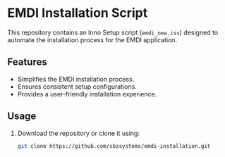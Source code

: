 # EMDI Installation Script

This repository contains an Inno Setup script (`emdi_new.iss`) designed to automate the installation process for the EMDI application.

## Features

- Simplifies the EMDI installation process.
- Ensures consistent setup configurations.
- Provides a user-friendly installation experience.

## Usage

1. Download the repository or clone it using:
   ```bash
   git clone https://github.com/sbzsystems/emdi-installation.git
